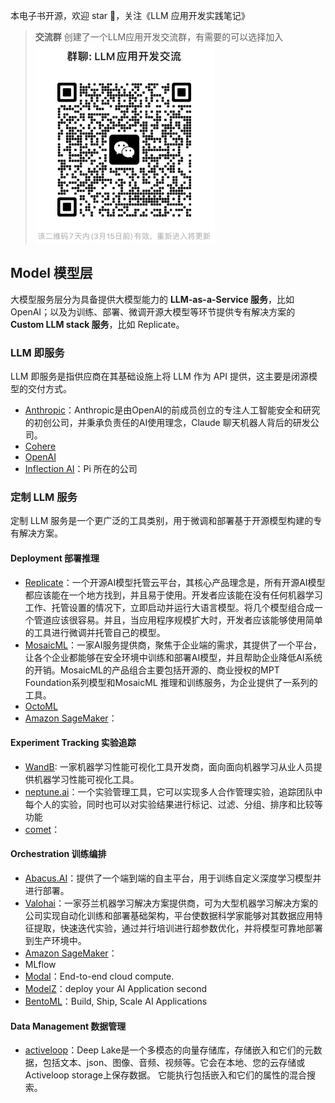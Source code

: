 本电子书开源，欢迎 star 🌟，关注《LLM 应用开发实践笔记》

> **交流群** 创建了一个LLM应用开发交流群，有需要的可以选择加入
![](../images/group.png)

## Model 模型层

大模型服务层分为具备提供大模型能力的 **LLM-as-a-Service 服务**，比如OpenAI；以及为训练、部署、微调开源大模型等环节提供专有解决方案的 **Custom LLM stack 服务**，比如 Replicate。

### LLM 即服务

LLM 即服务是指供应商在其基础设施上将 LLM 作为 API 提供，这主要是闭源模型的交付方式。

- [Anthropic](https://www.anthropic.com/research)：Anthropic是由OpenAI的前成员创立的专注人工智能安全和研究的初创公司，并秉承负责任的AI使用理念，Claude 聊天机器人背后的研发公司。
- [Cohere](https://txt.cohere.com/)
- [OpenAI](https://openai.com/blog)
- [Inflection AI](https://inflection.ai/)：Pi 所在的公司

### 定制 LLM 服务

定制 LLM 服务是一个更广泛的工具类别，用于微调和部署基于开源模型构建的专有解决方案。

#### Deployment 部署推理

- [Replicate](https://replicate.com/blog)：一个开源AI模型托管云平台，其核心产品理念是，所有开源AI模型都应该能在一个地方找到，并且易于使用。开发者应该能在没有任何机器学习工作、托管设置的情况下，立即启动并运行大语言模型。将几个模型组合成一个管道应该很容易。并且，当应用程序规模扩大时，开发者应该能够使用简单的工具进行微调并托管自己的模型。
- [MosaicML](https://www.mosaicml.com/blog)：一家AI服务提供商，聚焦于企业端的需求，其提供了一个平台，让各个企业都能够在安全环境中训练和部署AI模型，并且帮助企业降低AI系统的开销。MosaicML的产品组合主要包括开源的、商业授权的MPT Foundation系列模型和MosaicML 推理和训练服务，为企业提供了一系列的工具。
- [OctoML](https://octoml.ai/blog/)
- [Amazon SageMaker](https://aws.amazon.com/cn/blogs/machine-learning/tag/amazon-sagemaker/)：

#### Experiment Tracking 实验追踪

- [WandB](https://wandb.ai/fully-connected): 一家机器学习性能可视化工具开发商，面向面向机器学习从业人员提供机器学习性能可视化工具。
- [neptune.ai](https://neptune.ai/blog)：一个实验管理工具，它可以实现多人合作管理实验，追踪团队中每个人的实验，同时也可以对实验结果进行标记、过滤、分组、排序和比较等功能
- [comet](https://www.comet.com/site/resources/)：

#### Orchestration 训练编排

- [Abacus.AI](https://abacus.ai/)：提供了一个端到端的自主平台，用于训练自定义深度学习模型并进行部署。
- [Valohai](https://valohai.com/blog/)：一家芬兰机器学习解决方案提供商，可为大型机器学习解决方案的公司实现自动化训练和部署基础架构，平台使数据科学家能够对其数据应用特征提取，快速迭代实验，通过并行培训进行超参数优化，并将模型可靠地部署到生产环境中。
- [Amazon SageMaker](https://aws.amazon.com/cn/blogs/machine-learning/tag/amazon-sagemaker/)：
- MLflow
- [Modal](https://modal.com/blog)：End-to-end cloud compute.
- [ModelZ](https://modelz.ai/)：deploy your AI Application second
- [BentoML](https://www.bentoml.com/)：Build, Ship, Scale AI Applications

#### Data Management 数据管理

- [activeloop](https://www.activeloop.ai/resources/)：Deep Lake是一个多模态的向量存储库，存储嵌入和它们的元数据，包括文本、json、图像、音频、视频等。它会在本地、您的云存储或Activeloop storage上保存数据。 它能执行包括嵌入和它们的属性的混合搜索。
